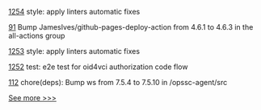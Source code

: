 
[1254](https://github.com/hyperledger/identus-cloud-agent/pull/1254) style: apply linters automatic fixes

[91](https://github.com/hyperledger/indy-did-method/pull/91) Bump JamesIves/github-pages-deploy-action from 4.6.1 to 4.6.3 in the all-actions group

[1253](https://github.com/hyperledger/identus-cloud-agent/pull/1253) style: apply linters automatic fixes

[1252](https://github.com/hyperledger/identus-cloud-agent/pull/1252) test: e2e test for oid4vci authorization code flow

[112](https://github.com/hyperledger-labs/fabric-opssc/pull/112) chore(deps): Bump ws from 7.5.4 to 7.5.10 in /opssc-agent/src


[See more >>>](https://start-here.hyperledger.org/pull-requests)

